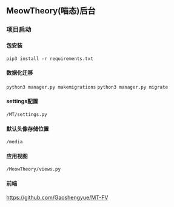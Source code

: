 ## MeowTheory(喵态)后台

### 项目启动
#### 包安装
``pip3 install -r requirements.txt``
#### 数据化迁移
```python3 manager.py makemigrations```
```python3 manager.py migrate```

#### settings配置
```/MT/settings.py```
#### 默认头像存储位置
```/media```

#### 应用视图
```/MeowTheory/views.py```

#### 前端
https://github.com/Gaoshengyue/MT-FV